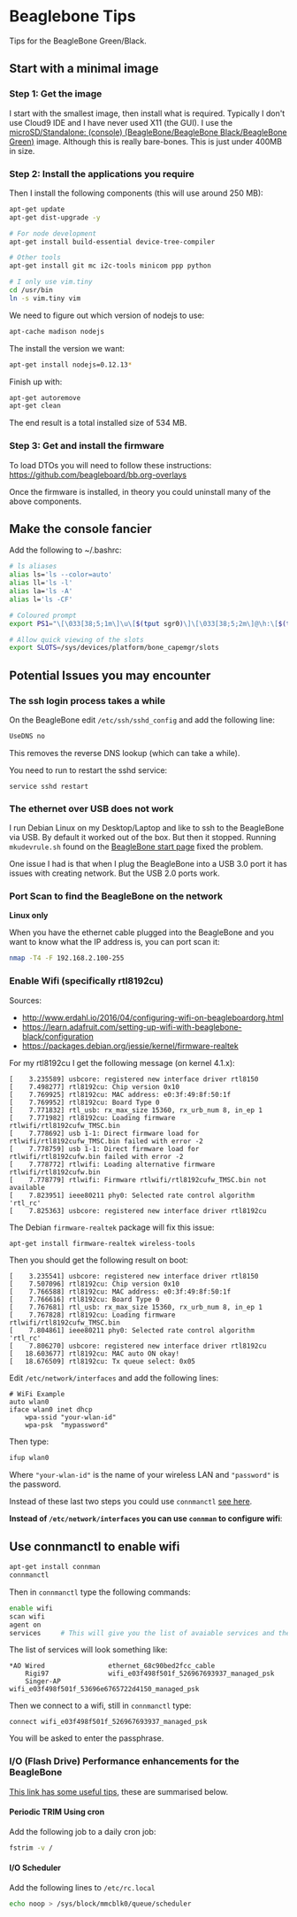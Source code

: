 # Beaglebone Tips
Tips for the BeagleBone Green/Black.

## Start with a minimal image

### Step 1: Get the image

I start with the smallest image, then install what is required.  Typically I don't use Cloud9 IDE and I have never used X11 (the GUI).  I use the [microSD/Standalone: (console) (BeagleBone/BeagleBone Black/BeagleBone Green)](http://elinux.org/Beagleboard:BeagleBoneBlack_Debian#microSD.2FStandalone:_.28console.29_.28BeagleBone.2FBeagleBone_Black.2FBeagleBone_Green.29) image.  Although this is really bare-bones.  This is just under 400MB in size.

### Step 2: Install the applications you require

Then I install the following components (this will use around 250 MB):

```bash
apt-get update
apt-get dist-upgrade -y

# For node development
apt-get install build-essential device-tree-compiler

# Other tools
apt-get install git mc i2c-tools minicom ppp python

# I only use vim.tiny
cd /usr/bin
ln -s vim.tiny vim
```

We need to figure out which version of nodejs to use:
```bash
apt-cache madison nodejs
```

The install the version we want:
```bash
apt-get install nodejs=0.12.13* 
```

Finish up with:
```bash
apt-get autoremove
apt-get clean
```

The end result is a total installed size of 534 MB.

### Step 3: Get and install the firmware

To load DTOs you will need to follow these instructions:
https://github.com/beagleboard/bb.org-overlays

Once the firmware is installed, in theory you could uninstall many of the above components.


## Make the console fancier

Add the following to ~/.bashrc:

```bash
# ls aliases
alias ls='ls --color=auto'
alias ll='ls -l'
alias la='ls -A'
alias l='ls -CF'

# Coloured prompt
export PS1="\[\033[38;5;1m\]\u\[$(tput sgr0)\]\[\033[38;5;2m\]@\h:\[$(tput bold)\]\[$(tput sgr0)\]\[\033[38;5;15m\]\w\[$(tput sgr0)\] \[$(tput sgr0)\]\[\033[38;5;2m\]\A\[$(tput sgr0)\]\[\033[38;5;15m\] \[$(tput sgr0)\]\[\033[38;5;2m\]\\$\[$(tput sgr0)\]\[\033[38;5;15m\] \[$(tput sgr0)\]"

# Allow quick viewing of the slots
export SLOTS=/sys/devices/platform/bone_capemgr/slots
```


## Potential Issues you may encounter

### The ssh login process takes a while
On the BeagleBone edit `/etc/ssh/sshd_config` and add the following line:

```sh
UseDNS no
```

This removes the reverse DNS lookup (which can take a while).

You need to run to restart the sshd service:

```
service sshd restart
```

### The ethernet over USB does not work

I run Debian Linux on my Desktop/Laptop and like to ssh to the BeagleBone via USB.  By default it worked out of the box.  But then it stopped.  Running `mkudevrule.sh` found on the [BeagleBone start page](http://beagleboard.org/getting-started) fixed the problem.

One issue I had is that when I plug the BeagleBone into a USB 3.0 port it has issues with creating network.  But the USB 2.0 ports work.


### Port Scan to find the BeagleBone on the network

**Linux only**

When you have the ethernet cable plugged into the BeagleBone and you want to know what the IP address is, you can port scan it:

```sh
nmap -T4 -F 192.168.2.100-255
```


### Enable Wifi (specifically rtl8192cu)

Sources:
 - http://www.erdahl.io/2016/04/configuring-wifi-on-beagleboardorg.html
 - https://learn.adafruit.com/setting-up-wifi-with-beaglebone-black/configuration
 - https://packages.debian.org/jessie/kernel/firmware-realtek

For my rtl8192cu I get the following message (on kernel 4.1.x):

```Text
[    3.235589] usbcore: registered new interface driver rtl8150
[    7.498277] rtl8192cu: Chip version 0x10
[    7.769925] rtl8192cu: MAC address: e0:3f:49:8f:50:1f
[    7.769952] rtl8192cu: Board Type 0
[    7.771832] rtl_usb: rx_max_size 15360, rx_urb_num 8, in_ep 1
[    7.771982] rtl8192cu: Loading firmware rtlwifi/rtl8192cufw_TMSC.bin
[    7.778692] usb 1-1: Direct firmware load for rtlwifi/rtl8192cufw_TMSC.bin failed with error -2
[    7.778759] usb 1-1: Direct firmware load for rtlwifi/rtl8192cufw.bin failed with error -2
[    7.778772] rtlwifi: Loading alternative firmware rtlwifi/rtl8192cufw.bin
[    7.778779] rtlwifi: Firmware rtlwifi/rtl8192cufw_TMSC.bin not available
[    7.823951] ieee80211 phy0: Selected rate control algorithm 'rtl_rc'
[    7.825363] usbcore: registered new interface driver rtl8192cu
```

The Debian `firmware-realtek` package will fix this issue:
```sh
apt-get install firmware-realtek wireless-tools
```

Then you should get the following result on boot:
```text
[    3.235541] usbcore: registered new interface driver rtl8150
[    7.507096] rtl8192cu: Chip version 0x10
[    7.766588] rtl8192cu: MAC address: e0:3f:49:8f:50:1f
[    7.766616] rtl8192cu: Board Type 0
[    7.767681] rtl_usb: rx_max_size 15360, rx_urb_num 8, in_ep 1
[    7.767828] rtl8192cu: Loading firmware rtlwifi/rtl8192cufw_TMSC.bin
[    7.804861] ieee80211 phy0: Selected rate control algorithm 'rtl_rc'
[    7.806270] usbcore: registered new interface driver rtl8192cu
[   18.603677] rtl8192cu: MAC auto ON okay!
[   18.676509] rtl8192cu: Tx queue select: 0x05
```

Edit `/etc/network/interfaces` and add the following lines:

```text
# WiFi Example
auto wlan0
iface wlan0 inet dhcp
    wpa-ssid "your-wlan-id"
    wpa-psk  "mypassword"
```
Then type:
```sh
ifup wlan0
```

Where `"your-wlan-id"` is the name of your wireless LAN and `"password"` is the password.  

Instead of these last two steps you could use `connmanctl` [see here](https://wiki.archlinux.org/index.php/Connman).

**Instead of `/etc/network/interfaces` you can use `connman` to configure wifi**:

## Use connmanctl to enable wifi

```sh
apt-get install connman
connmanctl
```

Then in `connmanctl` type the following commands:

```sh
enable wifi
scan wifi
agent on
services     # This will give you the list of avaiable services and their keys
```

The list of services will look something like:
```Text
*AO Wired                ethernet_68c90bed2fcc_cable
    Rigi97               wifi_e03f498f501f_526967693937_managed_psk
    Singer-AP            wifi_e03f498f501f_53696e6765722d4150_managed_psk
```

Then we connect to a wifi, still in `connmanctl` type:

```
connect wifi_e03f498f501f_526967693937_managed_psk
```

You will be asked to enter the passphrase.

### I/O (Flash Drive) Performance enhancements for the BeagleBone

[This link has some useful tips](http://jmahler.github.io/linux/2014/02/25/BBB-flash.html), these are summarised below.

#### Periodic TRIM Using cron

Add the following job to a daily cron job:
```sh
fstrim -v /
```

#### I/O Scheduler

Add the following lines to `/etc/rc.local`
```sh
echo noop > /sys/block/mmcblk0/queue/scheduler
```
